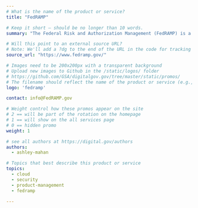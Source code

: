 ```yaml
---
# What is the name of the product or service?
title: "FedRAMP"

# Keep it short — should be no longer than 10 words.
summary: "The Federal Risk and Authorization Management (FedRAMP) is a process that authorizes cloud products and services."

# Will this point to an external source URL?
# Note: We'll add a ?dg to the end of the URL in the code for tracking purposes
source_url: "https://www.fedramp.gov/"

# Images need to be 200x200px with a transparent background
# Upload new images to Github in the /static/logos/ folder
# https://github.com/GSA/digitalgov.gov/tree/master/static/promos/
# The filename should reflect the name of the product or service (e.g., challenge-gov.png)
logo: 'fedramp'

contact: info@FedRAMP.gov

# Weight control how these promos appear on the site
# 2 == will be part of the rotation on the homepage
# 1 == will show on the all services page
# 0 == hidden promo
weight: 1

# see all authors at https://digital.gov/authors
authors:
  - ashley-mahan

# Topics that best describe this product or service
topics:
  - cloud
  - security
  - product-management
  - fedramp

---
```

